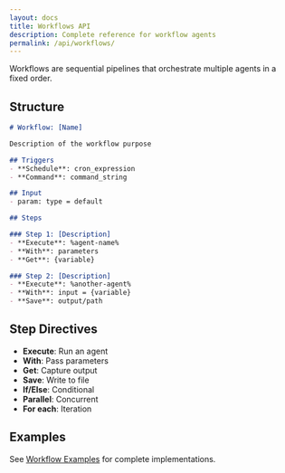 ```yaml
---
layout: docs
title: Workflows API
description: Complete reference for workflow agents
permalink: /api/workflows/
---
```


Workflows are sequential pipelines that orchestrate multiple agents in a fixed order.

## Structure

```markdown
# Workflow: [Name]

Description of the workflow purpose

## Triggers
- **Schedule**: cron_expression
- **Command**: command_string

## Input
- param: type = default

## Steps

### Step 1: [Description]
- **Execute**: %agent-name%
- **With**: parameters
- **Get**: {variable}

### Step 2: [Description]
- **Execute**: %another-agent%
- **With**: input = {variable}
- **Save**: output/path
```

## Step Directives

- **Execute**: Run an agent
- **With**: Pass parameters
- **Get**: Capture output
- **Save**: Write to file
- **If/Else**: Conditional
- **Parallel**: Concurrent
- **For each**: Iteration

## Examples

See [Workflow Examples](/examples/workflows/) for complete implementations.